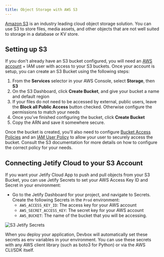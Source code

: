 ```yaml
---
title: Object Storage with AWS S3
---
```


[Amazon S3](https://aws.amazon.com/s3/) is an industry leading cloud object storage solution. You can use S3 to store files, media assets, and other objects that are not well suited to storage in a database or KV store. 

## Setting up S3

If you don't already have an S3 bucket configured, you will need an [AWS account](https://docs.aws.amazon.com/SetUp/latest/UserGuide/setup-overview.html) + IAM user with access to your S3 buckets. Once your account is setup, you can create an S3 Bucket using the following steps:

1. From the **Services** selector in your AWS Console, select **Storage**, then **S3**
2. On the S3 Dashboard, click **Create Bucket**, and give your bucket a name and default region
3. If your files do not need to be accessed by external, public users, leave the **Block all Public Access** button checked. Otherwise configure the permissions to match your needs
4. Once you've finished configuring the bucket, click **Create Bucket**
5. Copy the ARN and save it somewhere secure. 

Once the bucket is created, you'll also need to configure [Bucket Access Policies](https://docs.aws.amazon.com/AmazonS3/latest/userguide/example-bucket-policies.html) and an [IAM User Policy](https://docs.aws.amazon.com/AmazonS3/latest/userguide/walkthrough1.html) to allow your user to securely access the bucket. Consult the S3 documentation for more details on how to configure the correct policy for your needs.

## Connecting Jetify Cloud to your S3 Account

If you want your Jetify Cloud App to push and pull objects from your S3 Bucket, you can use Jetify Secrets to set your AWS Access Key ID and Secret in your environment:

* Go to the Jetify Dashboard for your project, and navigate to Secrets. Create the following Secrets in the `Prod` environment: 
  * `AWS_ACCESS_KEY_ID`: The access key for your AWS account
  * `AWS_SECRET_ACCESS_KEY`: The secret key for your AWS account
  * `AWS_BUCKET`: The name of the bucket that you will be accessing.

![S3 Jetify Secrets](../../../../static/img/s3-secrets.png)

When you deploy your application, Devbox will automatically set these secrets as env variables in your environment. You can use these secrets with any AWS client library (such as boto3 for Python) or via the AWS CLI/SDK itself.